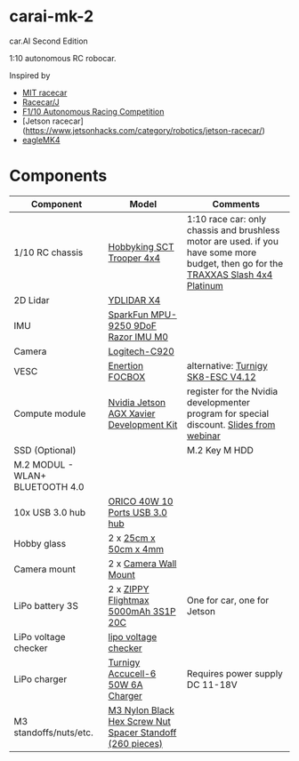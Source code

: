 # carai-mk-2
car.AI Second Edition

1:10 autonomous RC robocar.

Inspired by
* [MIT racecar](https://mit-racecar.github.io/)
* [Racecar/J](https://racecarj.com/)
* [F1/10 Autonomous Racing Competition](http://f1tenth.org/)
* [Jetson racecar] (https://www.jetsonhacks.com/category/robotics/jetson-racecar/)
* [eagleMK4](https://github.com/r7vme/eagleMK4)


# Components

| Component | Model | Comments |
| --------- | ----- | -------- |
| 1/10 RC chassis | [Hobbyking SCT Trooper 4x4](https://hobbyking.com/en_us/trooper-pro-4x4-1-10-brushless-sct-arr.html) | 1:10 race car: only chassis and brushless motor are used. if you have some more budget, then go for the [TRAXXAS Slash 4x4 Platinum](http://mobil.rc-race-shop.de/item/5452583638303452)  |
| 2D Lidar | [YDLIDAR X4](https://www.robotshop.com/de/en/ydlidar-x4-360-laser-scanner.html) | |
| IMU | [SparkFun MPU-9250 9DoF Razor IMU M0](https://www.exp-tech.de/sensoren/beschleunigung/7879/sparkfun-mpu-9250-9dof-razor-imu-m0) | |
| Camera | [Logitech-C920](https://www.amazon.de/Logitech-C920-Webcam-Videogespr%C3%A4che-Stereo-Mikrofonen/dp/B006A2Q81M) | |
| VESC | [Enertion FOCBOX](https://electricboardsolutions.com/products/enertion-focbox)| alternative: [Turnigy SK8-ESC V4.12](https://hobbyking.com/en_us/turnigy-sk8-esc-v4-12-for-electric-skateboard-conversion-w-bec.html)|
| Compute module  | [Nvidia Jetson AGX Xavier Development Kit](https://developer.nvidia.com/embedded/buy/jetson-xavier-devkit) | register for the Nvidia developmenter program for special discount. [Slides from webinar](https://github.com/dusty-nv/jetson-presentations/raw/master/20181004_Jetson_AGX_Xavier_New_Era_Autonomous_Machines.pdf)|
| SSD (Optional)| |  M.2 Key M HDD|
| M.2 MODUL - WLAN+ BLUETOOTH 4.0 | | |
| 10x USB 3.0 hub | [ORICO 40W 10 Ports USB 3.0 hub](https://www.amazon.de/gp/product/B075QZ88DM) | |
| Hobby glass | 2 x [25cm x 50cm x 4mm](https://www.amazon.de/70101022-Hobbyglas-Gr%C3%B6%C3%9Fe-transparent-Glasscheibe/dp/B00ZZPHZ08) | |
| Camera mount | 2 x [Camera Wall Mount](https://www.amazon.de/gp/product/B00CKE5FBS/) | |
| LiPo battery 3S | 2 x [ZIPPY Flightmax 5000mAh 3S1P 20C](https://hobbyking.com/en_us/zippy-flightmax-5000mah-3s1p-20c.html) | One for car, one for Jetson |
| LiPo voltage checker | [lipo voltage checker](https://hobbyking.com/en_us/hobbykingtm-lipo-voltage-checker-2s-8s.html) | |
| LiPo charger | [Turnigy Accucell-6 50W 6A Charger](https://hobbyking.com/en_us/turnigy-accucell-6-50w-6a-balancer-charger-lihv-capable.html) | Requires power supply DC 11-18V |
| M3 standoffs/nuts/etc. | [M3 Nylon Black Hex Screw Nut Spacer Standoff (260 pieces)](https://www.amazon.de/gp/product/B01MFF5XIC) |



